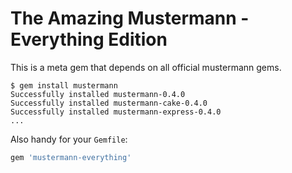 # The Amazing Mustermann - Everything Edition

This is a meta gem that depends on all official mustermann gems.

``` console
$ gem install mustermann
Successfully installed mustermann-0.4.0
Successfully installed mustermann-cake-0.4.0
Successfully installed mustermann-express-0.4.0
...
```

Also handy for your `Gemfile`:

``` ruby
gem 'mustermann-everything'
```
